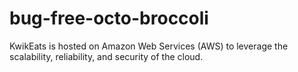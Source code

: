 # bug-free-octo-broccoli
KwikEats is hosted on Amazon Web Services (AWS) to leverage the scalability,  reliability, and security of the cloud.

